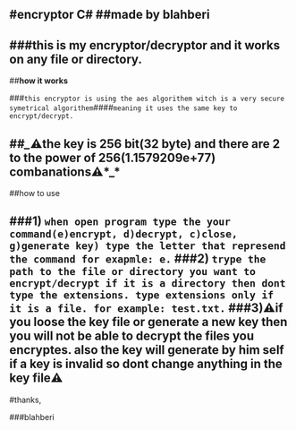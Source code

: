 #encryptor C#
##made by blahberi
--
###this is my encryptor/decryptor and it works on any file or directory.
--
##**how it works**

###``this encryptor is using the aes algorithem witch is a very secure symetrical algorithem``####``meaning it uses the same key to encrypt/decrypt.``

##*_*⚠️the key  is 256 bit(32 byte) and there are 2 to the power of 256(1.1579209e+77) combanations⚠️*_*
--
##how to use

###1) ``when open program type the your command(e)encrypt, d)decrypt, c)close, g)generate key) type the letter that represend the command for exapmle: e.``
###2) ``trype the path to the file or directory you want to encrypt/decrypt if it is a directory then dont type the extensions. type extensions only if it is a file. for example: test.txt.``
###3)⚠️if you loose the key file or generate a new key then you will not be able to decrypt the files you encryptes. also the key will generate by him self if a key is invalid so dont change anything in the key file⚠️
--
#thanks,

###blahberi
